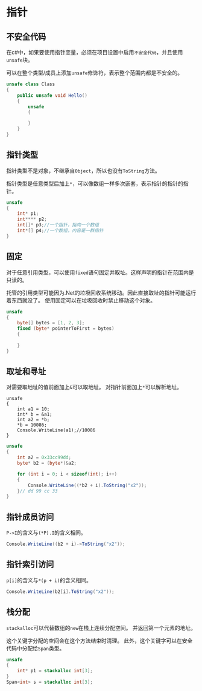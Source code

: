 ﻿# 指针

## 不安全代码

在c#中，如果要使用指针变量，必须在项目设置中启用`不安全代码`，并且使用`unsafe`块。

可以在整个类型/成员上添加`unsafe`修饰符，表示整个范围内都是不安全的。

```csharp
unsafe class Class
{
	public unsafe void Hello()
	{
		unsafe
		{

		}
	}
}
```

## 指针类型

指针类型不是对象，不继承自`Object`，所以也没有`ToString`方法。

指针类型是任意类型后加上`*`，可以像数组一样多次嵌套，表示指针的指针的指针。

```csharp
unsafe
{
	int* p1;
	int**** p2;
	int[]* p3;//一个指针，指向一个数组
	int*[] p4;//一个数组，内容是一群指针
}
```

## 固定

对于任意引用类型，可以使用`fixed`语句固定并取址。这样声明的指针在范围内是只读的。

托管的引用类型可能因为.Net的垃圾回收系统移动。因此直接取址的指针可能运行着东西就没了。
使用固定可以在垃圾回收时禁止移动这个对象。

```csharp
unsafe
{
	byte[] bytes = [1, 2, 3];
	fixed (byte* pointerToFirst = bytes)
	{
		
	}
}
```

## 取址和寻址

对需要取地址的值前面加上`&`可以取地址。
对指针前面加上`*`可以解析地址。

```chsarp
unsafe
{
	int a1 = 10;
	int* b = &a1;
	int a2 = *b;
	*b = 10086;
	Console.WriteLine(a1);//10086
}
```
```csharp
unsafe
{
	int a2 = 0x33cc99dd;
	byte* b2 = (byte*)&a2;

	for (int i = 0; i < sizeof(int); i++)
	{
		Console.WriteLine((*b2 + i).ToString("x2"));
	}// dd 99 cc 33
}
```


## 指针成员访问

`P->I`的含义与`(*P).I`的含义相同。

```csharp
Console.WriteLine((b2 + i)->ToString("x2"));
```

## 指针索引访问

`p[i]`的含义与`*(p + i)`的含义相同。

```csharp
Console.WriteLine(b2[i].ToString("x2")); 
```

## 栈分配

`stackalloc`可以代替数组的`new`在栈上连续分配空间。
并返回第一个元素的地址。

这个关键字分配的空间会在这个方法结束时清理。
此外，这个关键字可以在安全代码中分配给`Span`类型。

```csharp
unsafe
{
	int* p1 = stackalloc int[3];
}
Span<int> s = stackalloc int[3];
```